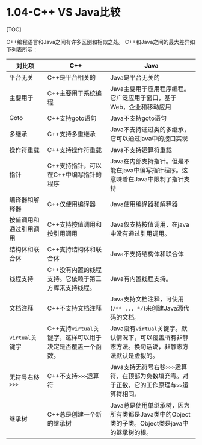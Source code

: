# 1.04-C++ VS Java比较

[TOC]

C++编程语言和Java之间有许多区别和相似之处。 C++和Java之间的最大差异如下列表所示：

| 对比项          | C++                                 | Java                                     |
| ------------ | ----------------------------------- | ---------------------------------------- |
| 平台无关         | C++是平台相关的                           | Java是平台无关的                               |
| 主要用于         | C++主要用于系统编程                         | Java主要用于应用程序编程。它广泛应用于窗口，基于Web，企业和移动应用    |
| Goto         | C++支持goto语句                         | Java不支持goto语句                            |
| 多继承          | C++支持多重继承                           | Java不支持通过类的多继承，它可以通过java中的接口实现           |
| 操作符重载        | C++支持操作符重载                          | Java不支持运算符重载                             |
| 指针           | C++支持指针，可以在C++中编写指针的程序              | Java在内部支持指针。但是不能在java中编写指针程序。这意味着在Java中限制了指针支持 |
| 编译器和解释器      | C++仅使用编译器                           | Java使用编译器和解释器                            |
| 按值调用和通过引用调用  | C++支持按值调用和按引用调用                     | Java仅支持按值调用，在java中没有通过引用调用。              |
| 结构体和联合体      | C++支持结构体和联合体                        | Java不支持结构体和联合体                           |
| 线程支持         | C++没有内置的线程支持。它依赖于第三方库来支持线程。         | Java有内置线程支持。                             |
| 文档注释         | C++不支持文档注释                          | Java支持文档注释，可使用(`/** ... */`)来创建Java源代码的文档。 |
| `virtual`关键字 | C++支持`virtual`关键字，这样可以用于决定是否覆盖一个函数。 | Java没有`virtual`关键字。默认情况下，可以覆盖所有非静态方法。换句话说，非静态方法默认是虚拟的。 |
| 无符号右移`>>>`   | C++不支持`>>>`运算符                      | Java支持无符号右移`>>>`运算符，在顶部为负数填充零。对于正数，它的工作原理与`>>`运算符相同。 |
| 继承树          | C++总是创建一个新的继承树                      | Java总是使用单继承树，因为所有类都是Java类中的Object类的子类。Object类是java中的继承树的根。 |